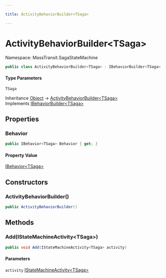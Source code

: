 ```yaml
---

title: ActivityBehaviorBuilder<TSaga>

---
```


# ActivityBehaviorBuilder\<TSaga\>

Namespace: MassTransit.SagaStateMachine

```csharp
public class ActivityBehaviorBuilder<TSaga> : IBehaviorBuilder<TSaga>
```

#### Type Parameters

`TSaga`<br/>

Inheritance [Object](https://learn.microsoft.com/en-us/dotnet/api/system.object) → [ActivityBehaviorBuilder\<TSaga\>](../masstransit-sagastatemachine/activitybehaviorbuilder-1)<br/>
Implements [IBehaviorBuilder\<TSaga\>](../masstransit-sagastatemachine/ibehaviorbuilder-1)

## Properties

### **Behavior**

```csharp
public IBehavior<TSaga> Behavior { get; }
```

#### Property Value

[IBehavior\<TSaga\>](../../masstransit-abstractions/masstransit/ibehavior-1)<br/>

## Constructors

### **ActivityBehaviorBuilder()**

```csharp
public ActivityBehaviorBuilder()
```

## Methods

### **Add(IStateMachineActivity\<TSaga\>)**

```csharp
public void Add(IStateMachineActivity<TSaga> activity)
```

#### Parameters

`activity` [IStateMachineActivity\<TSaga\>](../../masstransit-abstractions/masstransit/istatemachineactivity-1)<br/>
